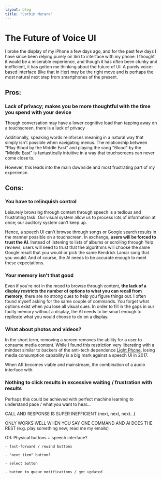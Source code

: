 ```yaml
---
layout: blog
title: "Corbin Muraro"
---
```


# The Future of Voice UI

I broke the display of my iPhone a few days ago, and for the past few days I have since been relying purely on Siri to interface with my phone. I thought it would be a miserable experience, and though it has often been clunky and inefficient, it has gotten me thinking about the future of UI. A purely voice-based interface (like that in [Her](https://en.wikipedia.org/wiki/Her_(film))) may be the right move and is perhaps the most natural next step from smartphones of the present.

## Pros: 

### Lack of privacy; makes you be more thoughtful with the time you spend with your device

Though conversation may have a lower cognitive load than tapping away on a touchscreen, there is a lack of privacy 


Additionally, speaking words reinforces meaning in a natural way that simply isn't possible when navigating menus. The relationship between "Play Blood by the Middle East" and playing the song "Blood" by the "Middle East" is fantastically intuitive in a way that touchscreens can never come close to.


However, this leads into the main downside and most frustrating part of my experience.


## Cons: 

### You have to relinquish control

Leisurely browsing through content through speech is a tedious and frustrating task. Our visual system allow us to process lots of information at once; our auditory system can't keep up.

Hence, a speech UI can't browse through songs or Google search results in the manner possible on a touchscreen. In exchange, **users will be forced to trust the AI**. Instead of listening to lists of albums or scrolling through Yelp reviews, users will need to trust that the algorithms will choose the same Google result that you would or pick the same Kendrick Lamar song that you would. And of course, the AI needs to be accurate enough to meet these expectations.

### Your memory isn't that good

Even if you're not in the mood to browse through content, **the lack of a display restricts the number of options to what you can recall from memory**; there are no strong cues to help you figure things out. I often found myself asking for the same couple of commands. You forget what options exist when you lose all visual cues. In order to fill in the gaps in our faulty memory without a display, the AI needs to be smart enough to replicate what you would choose to do on a display.

### What about photos and videos?

In the short term, removing a screen removes the ability for a user to consume media content. While I found this restriction very liberating with a mindset similar to backers of the anti-tech dependence [Light Phone](https://www.kickstarter.com/projects/thelightphone/the-light-phone), losing media consumption capability is a big mark against a speech UI in 2017.

When AR becomes viable and mainstream, the combination of a audio interface with 

### Nothing to click results in excessive waiting / frustration with results

Perhaps this could be achieved with perfect machine learning to understand pace / what you want to hear...

CALL AND RESPONSE IS SUPER INEFFICIENT (next, next, next...)

ONLY WORKS WELL WHEN YOU SAY ONE COMMAND AND AI DOES THE REST (e.g. play something new; read me my emails)

OR: Physical buttons + speech interface?

	- fast-forward / rewind buttons

	- "next item" button?

	- select button

	- button to queue notifications / get updated